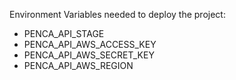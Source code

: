 Environment Variables needed to deploy the project:
- PENCA_API_STAGE
- PENCA_API_AWS_ACCESS_KEY
- PENCA_API_AWS_SECRET_KEY
- PENCA_API_AWS_REGION
